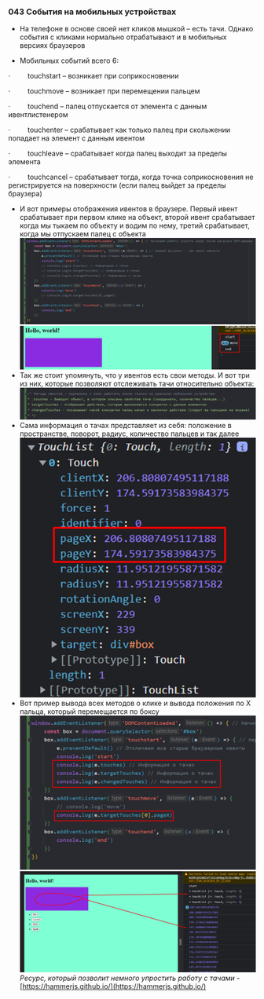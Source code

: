 ### **043 События на мобильных устройствах**

- На телефоне в основе своей нет кликов мышкой – есть тачи. Однако события с кликами нормально отрабатывают и в мобильных версиях браузеров

- Мобильных событий всего 6:

·         touchstart – возникает при соприкосновении

·         touchmove – возникает при перемещении пальцем

·         touchend – палец отпускается от элемента с данным ивентлистенером

·         touchenter – срабатывает как только палец при скольжении попадает на элемент с данным ивентом

·         touchleave – срабатывает когда палец выходит за пределы элемента

·         touchcancel – срабатывает тогда, когда точка соприкосновения не регистрируется на поверхности (если палец выйдет за пределы браузера)

- И вот примеры отображения ивентов в браузере. Первый ивент срабатывает при первом клике на объект, второй ивент срабатывает когда мы тыкаем по объекту и водим по нему, третий срабатывает, когда мы отпускаем палец с объекта
![](_png/Pasted%20image%2020220908201144.png)![](_png/Pasted%20image%2020220908201150.png)
- Так же стоит упомянуть, что у ивентов есть свои методы. И вот три из них, которые позволяют отслеживать тачи относительно объекта:
![](_png/Pasted%20image%2020220908201156.png)
- Сама информация о тачах представляет из себя: положение в пространстве, поворот, радиус, количество пальцев и так далее
![](_png/Pasted%20image%2020220908201201.png)
- Вот пример вывода всех методов о клике и вывода положения по X пальца, который перемещается по боксу
![](_png/Pasted%20image%2020220908201206.png)![](_png/Pasted%20image%2020220908201213.png)
_Ресурс, который позволит немного упростить работу с тачами_ - [https://hammerjs.github.io/](https://hammerjs.github.io/)